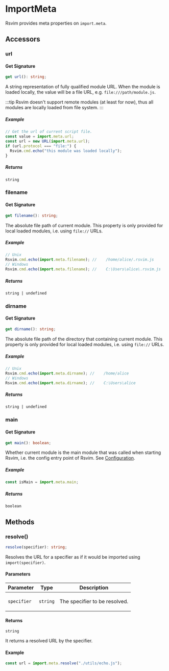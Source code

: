 # ImportMeta

Rsvim provides meta properties on `import.meta`.

## Accessors

### url

#### Get Signature

```ts
get url(): string;
```

A string representation of fully qualified module URL. When the module is loaded locally, the value will be a file URL, e.g. `file:///path/module.js`.

:::tip
Rsvim doesn't support remote modules (at least for now), thus all modules are locally loaded from file system.
:::

##### Example

```javascript
// Get the url of current script file.
const value = import.meta.url;
const url = new URL(import.meta.url);
if (url.protocol === "file:") {
  Rsvim.cmd.echo("this module was loaded locally");
}
```

##### Returns

`string`

### filename

#### Get Signature

```ts
get filename(): string;
```

The absolute file path of current module. This property is only provided for local loaded modules, i.e. using `file://` URLs.

##### Example

```javascript
// Unix
Rsvim.cmd.echo(import.meta.filename); //    /home/alice/.rsvim.js
// Windows
Rsvim.cmd.echo(import.meta.filename); //    C:\Users\alice\.rsvim.js
```

##### Returns

`string | undefined`

### dirname

#### Get Signature

```ts
get dirname(): string;
```

The absolute file path of the directory that containing current module. This property is only provided for local loaded modules, i.e. using `file://` URLs.

##### Example

```javascript
// Unix
Rsvim.cmd.echo(import.meta.dirname); //    /home/alice
// Windows
Rsvim.cmd.echo(import.meta.dirname); //    C:\Users\alice
```

##### Returns

`string | undefined`

### main

#### Get Signature

```ts
get main(): boolean;
```

Whether current module is the main module that was called when starting Rsvim, i.e. the config entry point of Rsvim. See [Configuration](/docs/manual/configuration).

##### Example

```javascript
const isMain = import.meta.main;
```

##### Returns

`boolean`

## Methods

### resolve()

```ts
resolve(specifier): string;
```

Resolves the URL for a specifier as if it would be imported using `import(specifier)`.

#### Parameters

<table>
<thead>
<tr>
<th>Parameter</th>
<th>Type</th>
<th>Description</th>
</tr>
</thead>
<tbody>
<tr>
<td>

`specifier`

</td>
<td>

`string`

</td>
<td>

The specifier to be resolved.

</td>
</tr>
</tbody>
</table>

#### Returns

`string`

It returns a resolved URL by the specifier.

#### Example

```javascript
const url = import.meta.resolve("./utils/echo.js");
```
